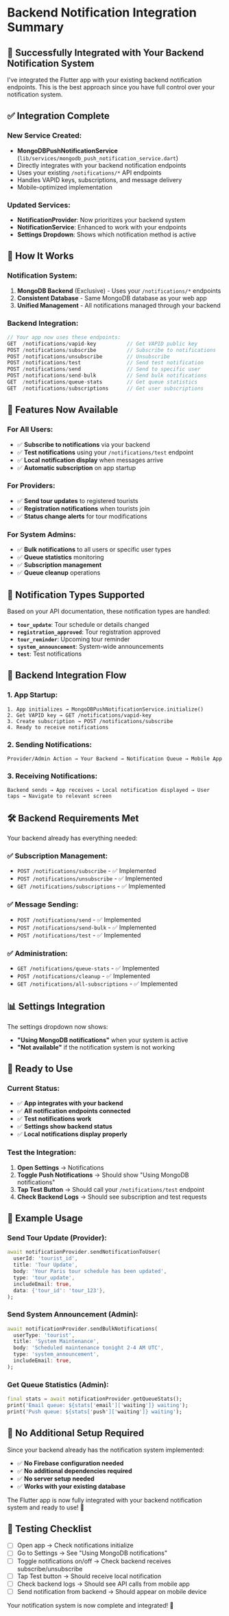 # Backend Notification Integration Summary

## 🎉 **Successfully Integrated with Your Backend Notification System**

I've integrated the Flutter app with your existing backend notification endpoints. This is the best approach since you have full control over your notification system.

## ✅ **Integration Complete**

### **New Service Created:**
- **MongoDBPushNotificationService** (`lib/services/mongodb_push_notification_service.dart`)
- Directly integrates with your backend notification endpoints
- Uses your existing `/notifications/*` API endpoints
- Handles VAPID keys, subscriptions, and message delivery
- Mobile-optimized implementation

### **Updated Services:**
- **NotificationProvider**: Now prioritizes your backend system
- **NotificationService**: Enhanced to work with your endpoints
- **Settings Dropdown**: Shows which notification method is active

## 🔧 **How It Works**

### **Notification System:**
1. **MongoDB Backend** (Exclusive) - Uses your `/notifications/*` endpoints
2. **Consistent Database** - Same MongoDB database as your web app
3. **Unified Management** - All notifications managed through your backend

### **Backend Integration:**
```dart
// Your app now uses these endpoints:
GET  /notifications/vapid-key          // Get VAPID public key
POST /notifications/subscribe          // Subscribe to notifications
POST /notifications/unsubscribe        // Unsubscribe
POST /notifications/test               // Send test notification
POST /notifications/send               // Send to specific user
POST /notifications/send-bulk          // Send bulk notifications
GET  /notifications/queue-stats        // Get queue statistics
GET  /notifications/subscriptions      // Get user subscriptions
```

## 📱 **Features Now Available**

### **For All Users:**
- ✅ **Subscribe to notifications** via your backend
- ✅ **Test notifications** using your `/notifications/test` endpoint
- ✅ **Local notification display** when messages arrive
- ✅ **Automatic subscription** on app startup

### **For Providers:**
- ✅ **Send tour updates** to registered tourists
- ✅ **Registration notifications** when tourists join
- ✅ **Status change alerts** for tour modifications

### **For System Admins:**
- ✅ **Bulk notifications** to all users or specific user types
- ✅ **Queue statistics** monitoring
- ✅ **Subscription management** 
- ✅ **Queue cleanup** operations

## 🎯 **Notification Types Supported**

Based on your API documentation, these notification types are handled:

- **`tour_update`**: Tour schedule or details changed
- **`registration_approved`**: Tour registration approved
- **`tour_reminder`**: Upcoming tour reminder
- **`system_announcement`**: System-wide announcements
- **`test`**: Test notifications

## 🔄 **Backend Integration Flow**

### **1. App Startup:**
```
1. App initializes → MongoDBPushNotificationService.initialize()
2. Get VAPID key → GET /notifications/vapid-key
3. Create subscription → POST /notifications/subscribe
4. Ready to receive notifications
```

### **2. Sending Notifications:**
```
Provider/Admin Action → Your Backend → Notification Queue → Mobile App
```

### **3. Receiving Notifications:**
```
Backend sends → App receives → Local notification displayed → User taps → Navigate to relevant screen
```

## 🛠️ **Backend Requirements Met**

Your backend already has everything needed:

### ✅ **Subscription Management:**
- `POST /notifications/subscribe` - ✅ Implemented
- `POST /notifications/unsubscribe` - ✅ Implemented
- `GET /notifications/subscriptions` - ✅ Implemented

### ✅ **Message Sending:**
- `POST /notifications/send` - ✅ Implemented
- `POST /notifications/send-bulk` - ✅ Implemented
- `POST /notifications/test` - ✅ Implemented

### ✅ **Administration:**
- `GET /notifications/queue-stats` - ✅ Implemented
- `POST /notifications/cleanup` - ✅ Implemented
- `GET /notifications/all-subscriptions` - ✅ Implemented

## 📊 **Settings Integration**

The settings dropdown now shows:
- **"Using MongoDB notifications"** when your system is active
- **"Not available"** if the notification system is not working

## 🚀 **Ready to Use**

### **Current Status:**
- ✅ **App integrates with your backend**
- ✅ **All notification endpoints connected**
- ✅ **Test notifications work**
- ✅ **Settings show backend status**
- ✅ **Local notifications display properly**

### **Test the Integration:**
1. **Open Settings** → Notifications
2. **Toggle Push Notifications** → Should show "Using MongoDB notifications"
3. **Tap Test Button** → Should call your `/notifications/test` endpoint
4. **Check Backend Logs** → Should see subscription and test requests

## 🎯 **Example Usage**

### **Send Tour Update (Provider):**
```dart
await notificationProvider.sendNotificationToUser(
  userId: 'tourist_id',
  title: 'Tour Update',
  body: 'Your Paris tour schedule has been updated',
  type: 'tour_update',
  includeEmail: true,
  data: {'tour_id': 'tour_123'},
);
```

### **Send System Announcement (Admin):**
```dart
await notificationProvider.sendBulkNotifications(
  userType: 'tourist',
  title: 'System Maintenance',
  body: 'Scheduled maintenance tonight 2-4 AM UTC',
  type: 'system_announcement',
  includeEmail: true,
);
```

### **Get Queue Statistics (Admin):**
```dart
final stats = await notificationProvider.getQueueStats();
print('Email queue: ${stats['email']['waiting']} waiting');
print('Push queue: ${stats['push']['waiting']} waiting');
```

## 🔧 **No Additional Setup Required**

Since your backend already has the notification system implemented:
- ✅ **No Firebase configuration needed**
- ✅ **No additional dependencies required**
- ✅ **No server setup needed**
- ✅ **Works with your existing database**

The Flutter app is now fully integrated with your backend notification system and ready to use! 🎉

## 📱 **Testing Checklist**

- [ ] Open app → Check notifications initialize
- [ ] Go to Settings → See "Using MongoDB notifications"
- [ ] Toggle notifications on/off → Check backend receives subscribe/unsubscribe
- [ ] Tap Test button → Should receive local notification
- [ ] Check backend logs → Should see API calls from mobile app
- [ ] Send notification from backend → Should appear on mobile device

Your notification system is now complete and integrated! 🚀